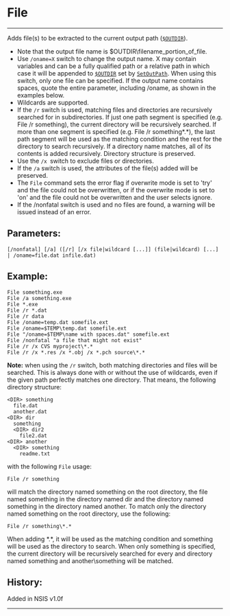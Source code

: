 # File

---

Adds file(s) to be extracted to the current output path ([`$OUTDIR`][1]).

* Note that the output file name is $OUTDIR\filename\_portion\_of\_file.
* Use `/oname=X` switch to change the output name. X may contain variables and can be a fully qualified path or a relative path in which case it will be appended to [`$OUTDIR`][1] set by [`SetOutPath`][2]. When using this switch, only one file can be specified. If the output name contains spaces, quote the entire parameter, including /oname, as shown in the examples below.
* Wildcards are supported.
* If the `/r` switch is used, matching files and directories are recursively searched for in subdirectories. If just one path segment is specified (e.g. File /r something), the current directory will be recursively searched. If more than one segment is specified (e.g. File /r something\*.*), the last path segment will be used as the matching condition and the rest for the directory to search recursively. If a directory name matches, all of its contents is added recursively. Directory structure is preserved.
* Use the `/x `switch to exclude files or directories.
* If the `/a` switch is used, the attributes of the file(s) added will be preserved.
* The `File` command sets the error flag if overwrite mode is set to 'try' and the file could not be overwritten, or if the overwrite mode is set to 'on' and the file could not be overwritten and the user selects ignore.
* If the /nonfatal switch is used and no files are found, a warning will be issued instead of an error.

## Parameters:

    [/nonfatal] [/a] ([/r] [/x file|wildcard [...]] (file|wildcard) [...] | /oname=file.dat infile.dat)

## Example:

	File something.exe
	File /a something.exe
	File *.exe
	File /r *.dat
	File /r data
	File /oname=temp.dat somefile.ext
	File /oname=$TEMP\temp.dat somefile.ext
	File "/oname=$TEMP\name with spaces.dat" somefile.ext
	File /nonfatal "a file that might not exist"
	File /r /x CVS myproject\*.*
	File /r /x *.res /x *.obj /x *.pch source\*.*

**Note:** when using the `/r` switch, both matching directories and files will be searched. This is always done with or without the use of wildcards, even if the given path perfectly matches one directory. That means, the following directory structure:

	<DIR> something
	  file.dat
	  another.dat
	<DIR> dir
	  something
	  <DIR> dir2
	    file2.dat
	<DIR> another
	  <DIR> something
	    readme.txt

with the following `File` usage:

	File /r something

will match the directory named something on the root directory, the file named something in the directory named dir and the directory named something in the directory named another. To match only the directory named something on the root directory, use the following:

	File /r something\*.*

When adding \*.*, it will be used as the matching condition and something will be used as the directory to search. When only something is specified, the current directory will be recursively searched for every and directory named something and another\something will be matched.

## History:

Added in NSIS v1.0f

---

[1]: ../Variables/OUTDIR.markdown
[2]: SetOutPath.markdown